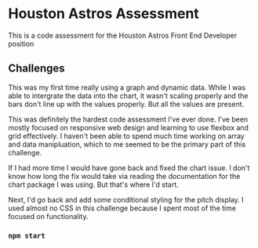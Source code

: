 # Houston Astros Assessment

This is a code assessment for the Houston Astros Front End Developer position

## Challenges

This was my first time really using a graph and dynamic data. While I was able to intergrate the data into the chart, it wasn't scaling properly and the bars don't line up with the values properly. But all the values are present.

This was definitely the hardest code assessment I've ever done. I've been mostly focused on responsive web design and learning to use flexbox and grid effectively. I haven't been able to spend much time working on array and data manipluation, which to me seemed to be the primary part of this challenge.

If I had more time I would have gone back and fixed the chart issue. I don't know how long the fix would take via reading the documentation for the chart package I was using. But that's where I'd start.

Next, I'd go back and add some conditional styling for the pitch display. I used almost no CSS in this challenge because I spent most of the time focused on functionality.

### `npm start`
